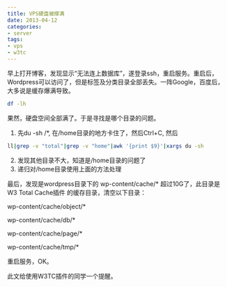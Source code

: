 ```yaml
---
title: VPS硬盘被撑满
date: 2013-04-12
categories: 
- server
tags: 
- vps
- w3tc
---
```

早上打开博客，发现显示“无法连上数据库”，遂登录ssh，重启服务。重启后，Wordpress可以访问了，但是标签及分类目录全部丢失。一阵Google，百度后，大多说是缓存爆满导致。


``` bash
df -lh
```

果然，硬盘空间全部满了。于是寻找是哪个目录的问题。

1. 先du -sh /*, 在/home目录的地方卡住了，然后Ctrl+C, 然后


``` bash
ll|grep -v "total"|grep -v "home"|awk '{print $9}'|xargs du -sh
```

2. 发现其他目录不大，知道是/home目录的问题了
3. 递归对/home目录使用上面的方法处理

最后，发现是wordpress目录下的 wp-content/cache/* 超过10G了，此目录是 W3 Total Cache插件 的缓存目录，清空以下目录：

wp-content/cache/object/*

wp-content/cache/db/*

wp-content/cache/page/*

wp-content/cache/tmp/*

重启服务，OK。

此文给使用W3TC插件的同学一个提醒。